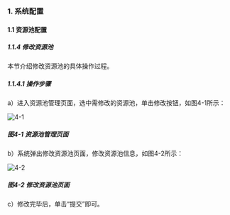 ### 1. 系统配置

#### 1.1 资源池配置

##### 1.1.4 修改资源池

本节介绍修改资源池的具体操作过程。

##### 1.1.4.1 操作步骤

a）进入资源池管理页面，选中需修改的资源池，单击修改按钮，如图4-1所示：

![4-1](https://www.feisuanyz.com/fstest/xtpz/source_011.png)

##### 图4-1 资源池管理页面

b）系统弹出修改资源池页面，修改资源池信息，如图4-2所示：

![4-2](https://www.feisuanyz.com/fstest/xtpz/source_012.png)

##### 图4-2 修改资源池页面

c）修改完毕后，单击“提交”即可。
